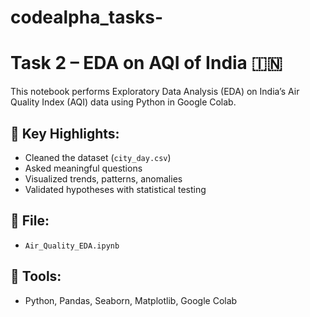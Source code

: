 # codealpha_tasks-
# Task 2 – EDA on AQI of India 🇮🇳

This notebook performs Exploratory Data Analysis (EDA) on India’s Air Quality Index (AQI) data using Python in Google Colab.

## 🔹 Key Highlights:
- Cleaned the dataset (`city_day.csv`)
- Asked meaningful questions
- Visualized trends, patterns, anomalies
- Validated hypotheses with statistical testing

## 📁 File:
- `Air_Quality_EDA.ipynb`

## 📌 Tools:
- Python, Pandas, Seaborn, Matplotlib, Google Colab
